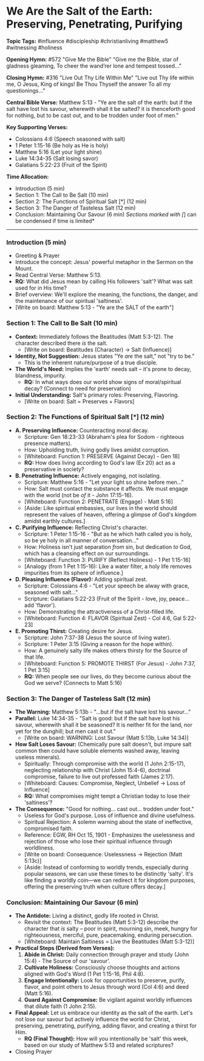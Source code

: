 # We Are the Salt of the Earth: Preserving, Penetrating, Purifying

**Topic Tags:** #influence #discipleship #christianliving #matthew5 #witnessing #holiness

**Opening Hymn:** #572 "Give Me the Bible"
"Give me the Bible, star of gladness gleaming, To cheer the wand’rer lone and tempest tossed..."

**Closing Hymn:** #316 "Live Out Thy Life Within Me"
"Live out Thy life within me, O Jesus, King of kings! Be Thou Thyself the answer To all my questionings..."

**Central Bible Verse:** Matthew 5:13 - "Ye are the salt of the earth: but if the salt have lost his savour, wherewith shall it be salted? it is thenceforth good for nothing, but to be cast out, and to be trodden under foot of men."

**Key Supporting Verses:**
*   Colossians 4:6 (Speech seasoned with salt)
*   1 Peter 1:15-16 (Be holy as He is holy)
*   Matthew 5:16 (Let your light shine)
*   Luke 14:34-35 (Salt losing savor)
*   Galatians 5:22-23 (Fruit of the Spirit)

**Time Allocation:**
*   Introduction (5 min)
*   Section 1: The Call to Be Salt (10 min)
*   Section 2: The Functions of Spiritual Salt [*] (12 min)
*   Section 3: The Danger of Tasteless Salt (12 min)
*   Conclusion: Maintaining Our Savour (6 min)
*Sections marked with [*] can be condensed if time is limited*

---

### Introduction (5 min)

*   Greeting & Prayer
*   Introduce the concept: Jesus' powerful metaphor in the Sermon on the Mount.
*   Read Central Verse: Matthew 5:13.
*   **RQ:** What did Jesus mean by calling His followers 'salt'? What was salt used for in His time?
*   Brief overview: We'll explore the meaning, the functions, the danger, and the maintenance of our spiritual 'saltiness'.
*   [Write on board: Matthew 5:13 - "Ye are the SALT of the earth"] 

### Section 1: The Call to Be Salt (10 min)

*   **Context:** Immediately follows the Beatitudes (Matt 5:3-12). The character described there *is* the salt.
    *   [Write on board: Beatitudes (Character) -> Salt (Influence)]
*   **Identity, Not Suggestion:** Jesus states "Ye *are* the salt," not "try to be."
    *   This is the inherent nature/purpose of a true disciple.
*   **The World's Need:** Implies the 'earth' needs salt – it's prone to decay, blandness, impurity.
    *   **RQ:** In what ways does our world show signs of moral/spiritual decay? (Connect to need for preservation)
*   **Initial Understanding:** Salt's primary roles: Preserving, Flavoring.
    *   [Write on board: Salt = Preserves + Flavors]

### Section 2: The Functions of Spiritual Salt [*] (12 min)

*   **A. Preserving Influence:** Counteracting moral decay.
    *   Scripture: Gen 18:23-33 (Abraham's plea for Sodom - righteous presence matters).
    *   How: Upholding truth, living godly lives amidst corruption.
    *   [Whiteboard: Function 1: PRESERVE (Against Decay) - Gen 18]
    *   **RQ:** How does living according to God's law (Ex 20) act as a preservative in society?
*   **B. Penetrating Influence:** Actively engaging, not isolating.
    *   Scripture: Matthew 5:16 - "Let your light so shine before men..."
    *   How: Salt must contact the substance it affects. We must engage with the world (not be *of* it - John 17:15-16).
    *   [Whiteboard: Function 2: PENETRATE (Engage) - Matt 5:16]
    *   [Aside: Like spiritual embassies, our lives in the world should represent the values of heaven, offering a glimpse of God's kingdom amidst earthly cultures.]
*   **C. Purifying Influence:** Reflecting Christ's character.
    *   Scripture: 1 Peter 1:15-16 - "But as he which hath called you is holy, so be ye holy in all manner of conversation..."
    *   How: Holiness isn't just separation *from* sin, but dedication *to* God, which has a cleansing effect on our surroundings.
    *   [Whiteboard: Function 3: PURIFY (Reflect Holiness) - 1 Pet 1:15-16]
    *   [Analogy (from 1 Pet 1:15-16): Like a water filter, a holy life removes impurities from its sphere of influence.]
*   **D. Pleasing Influence (Flavor):** Adding spiritual zest.
    *   Scripture: Colossians 4:6 - "Let your speech be alway with grace, seasoned with salt..."
    *   Scripture: Galatians 5:22-23 (Fruit of the Spirit - love, joy, peace... add 'flavor').
    *   How: Demonstrating the attractiveness of a Christ-filled life.
    *   [Whiteboard: Function 4: FLAVOR (Spiritual Zest) - Col 4:6, Gal 5:22-23]
*   **E. Promoting Thirst:** Creating desire for Jesus.
    *   Scripture: John 7:37-38 (Jesus the source of living water).
    *   Scripture: 1 Peter 3:15 (Giving a reason for the hope within).
    *   How: A genuinely salty life makes others thirsty for the Source of that life.
    *   [Whiteboard: Function 5: PROMOTE THIRST (For Jesus) - John 7:37, 1 Pet 3:15]
    *   **RQ:** When people see our lives, do they become curious about the God we serve? (Connects to Matt 5:16)

### Section 3: The Danger of Tasteless Salt (12 min)

*   **The Warning:** Matthew 5:13b - "...but if the salt have lost his savour..."
*   **Parallel:** Luke 14:34-35 - "Salt is good: but if the salt have lost his savour, wherewith shall it be seasoned? It is neither fit for the land, nor yet for the dunghill; but men cast it out."
    *   [Write on board: WARNING: Lost Savour (Matt 5:13b, Luke 14:34)]
*   **How Salt Loses Savour:** (Chemically pure salt doesn't, but impure salt common then could have soluble elements washed away, leaving useless minerals).
    *   Spiritually: Through compromise with the world (1 John 2:15-17), neglecting relationship with Christ (John 15:4-6), doctrinal compromise, failure to live out professed faith (James 2:17).
    *   [Whiteboard: Causes: Compromise, Neglect, Unbelief -> Loss of Influence]
    *   **RQ:** What compromises might tempt a Christian today to lose their 'saltiness'?
*   **The Consequence:** "Good for nothing... cast out... trodden under foot."
    *   Useless for God's purpose. Loss of influence and divine usefulness.
    *   Spiritual Rejection: A solemn warning about the state of ineffective, compromised faith.
    *   Reference: EGW, RH Oct 15, 1901 - Emphasizes the uselessness and rejection of those who lose their spiritual influence through worldliness.
    *   [Write on board: Consequence: Uselessness -> Rejection (Matt 5:13c)]
    *   [Aside: Instead of conforming to worldly trends, especially during popular seasons, we can use these times to be distinctly 'salty'. It's like finding a worldly coin—we can redirect it for kingdom purposes, offering the preserving truth when culture offers decay.]

### Conclusion: Maintaining Our Savour (6 min)

*   **The Antidote:** Living a distinct, godly life rooted in Christ.
    *   Revisit the context: The Beatitudes (Matt 5:3-12) describe the character that *is* salty – poor in spirit, mourning sin, meek, hungry for righteousness, merciful, pure, peacemaking, enduring persecution.
    *   [Whiteboard: Maintain Saltiness = Live the Beatitudes (Matt 5:3-12)]
*   **Practical Steps (Derived from Verses):**
    1.  **Abide in Christ:** Daily connection through prayer and study (John 15:4) - The Source of our 'savour'.
    2.  **Cultivate Holiness:** Consciously choose thoughts and actions aligned with God's Word (1 Pet 1:15-16, Phil 4:8).
    3.  **Engage Intentionally:** Look for opportunities to preserve, purify, flavor, and point others to Jesus through word (Col 4:6) and deed (Matt 5:16).
    4.  **Guard Against Compromise:** Be vigilant against worldly influences that dilute faith (1 John 2:15).
*   **Final Appeal:** Let us embrace our identity as the salt of the earth. Let's not lose our savour but actively influence the world for Christ, preserving, penetrating, purifying, adding flavor, and creating a thirst for Him.
    *   **RQ (Final Thought):** How will you intentionally be 'salt' this week, based on our study of Matthew 5:13 and related scriptures?
*   Closing Prayer